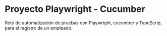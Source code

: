 # Proyecto Playwright - Cucumber

Reto de automatización de pruebas con Playwright, cucumber y TypeScrip, para el registro de un empleado.